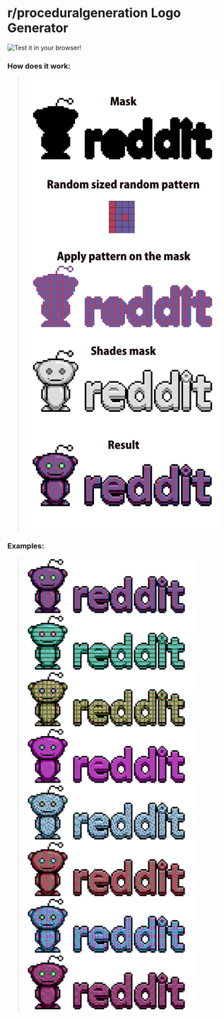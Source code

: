 # r/proceduralgeneration Logo Generator


![Test it in your browser!](https://ciaccodavi.de/procgen/reddit/logo)



### How does it work:

> ![](https://raw.githubusercontent.com/CiaccoDavide/procgen-reddit-logo/master/img/hdiw.png)



### Examples:

> ![](https://raw.githubusercontent.com/CiaccoDavide/procgen-reddit-logo/master/img/examples.png)

